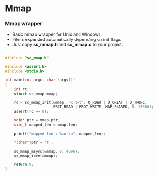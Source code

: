# Mmap

### Mmap wrapper 

- Basic mmap wrapper for Unix and Windows.
- File is expanded automatically depending on init flags.
- Just copy <b>sc_mmap.h</b> and <b>sc_mmap.c</b> to your project.

```c

#include "sc_mmap.h"

#include <assert.h>
#include <stdio.h>

int main(int argc, char *argv[])
{
    int rc;
    struct sc_mmap mmap;

    rc = sc_mmap_init(&mmap, "x.txt", O_RDWR | O_CREAT | O_TRUNC,
                      PROT_READ | PROT_WRITE, MAP_SHARED, 0, 15000);
    assert(rc == 0);

    void* ptr = mmap.ptr;
    size_t mapped_len = mmap.len;

    printf("mapped len : %zu \n", mapped_len);

    *(char*)ptr = 't';

    sc_mmap_msync(&mmap, 0, 4096);
    sc_mmap_term(&mmap);

    return 0;
}
```

